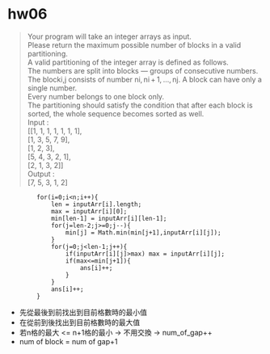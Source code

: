 # hw06
>Your program will take an integer arrays as input.  
>Please return the maximum possible number of blocks in a valid partitioning.  
>A valid partitioning of the integer array is defined as follows.  
>The numbers are split into blocks — groups of consecutive numbers. The blocki,j consists of number ni, ni + 1, ..., nj. A block can have only a single number.  
>Every number belongs to one block only.  
>The partitioning should satisfy the condition that after each block is sorted, the whole sequence becomes sorted as well.  
>Input :  
>[[1, 1, 1, 1, 1, 1, 1],  
> [1, 3, 5, 7, 9],  
> [1, 2, 3],  
> [5, 4, 3, 2, 1],  
> [2, 1, 3, 2]]  
> Output :  
> [7, 5, 3, 1, 2]  
```
        for(i=0;i<n;i++){
            len = inputArr[i].length;
            max = inputArr[i][0];
            min[len-1] = inputArr[i][len-1];
            for(j=len-2;j>=0;j--){
                min[j] = Math.min(min[j+1],inputArr[i][j]);
            }
            for(j=0;j<len-1;j++){
                if(inputArr[i][j]>max) max = inputArr[i][j];
                if(max<=min[j+1]){
                    ans[i]++;
                }
            }
            ans[i]++;
        }
```
* 先從最後到前找出到目前格數時的最小值
* 在從前到後找出到目前格數時的最大值
* 若n格的最大 <= n+1格的最小 -> 不用交換 -> num_of_gap++
* num of block = num of gap+1
